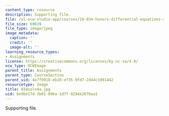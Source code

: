```yaml
---
content_type: resource
description: Supporting file.
file: /ol-ocw-studio-app/courses/18-034-honors-differential-equations-spring-2004/8e9be17d3b01096a1d7f9294e2676aa1_034soln4a.jpg
file_size: 69639
file_type: image/jpeg
image_metadata:
  caption: ''
  credit: ''
  image-alt: ''
learning_resource_types:
- Assignments
license: https://creativecommons.org/licenses/by-nc-sa/4.0/
ocw_type: OCWImage
parent_title: Assignments
parent_type: CourseSection
parent_uid: 4e7f9918-eb20-ef35-9fd7-2d44c3d91442
resourcetype: Image
title: 034soln4a.jpg
uid: 8e9be17d-3b01-096a-1d7f-9294e2676aa1
---
```

Supporting file.